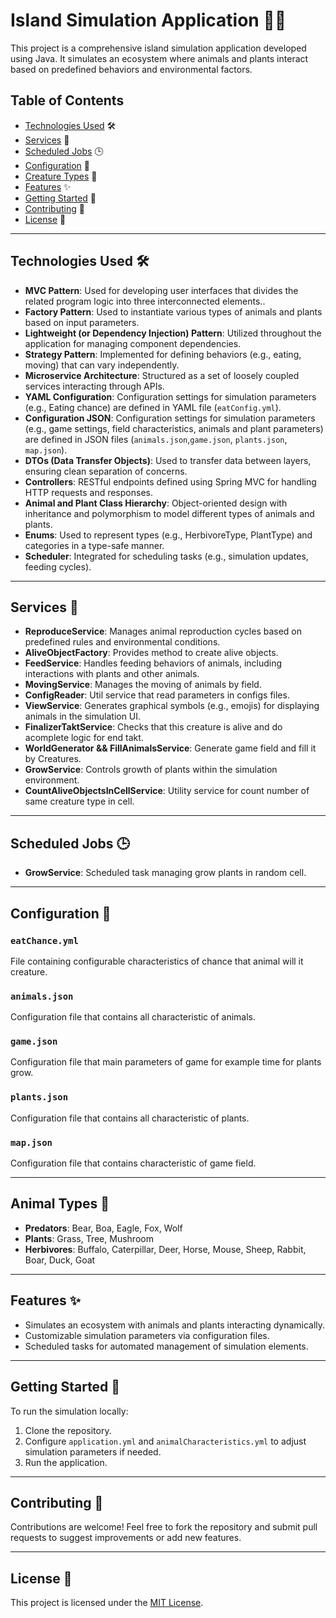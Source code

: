 # Island Simulation Application 🌴🐾

This project is a comprehensive island simulation application developed using Java. It simulates an ecosystem where animals and plants interact based on predefined behaviors and environmental factors.

## Table of Contents

- [Technologies Used](#technologies-used) 🛠️
- [Services](#services) 🚀
- [Scheduled Jobs](#scheduled-jobs) 🕒
- [Configuration](#configuration) 📝
- [Creature Types](#creature-types) 🐻
- [Features](#features) ✨
- [Getting Started](#getting-started) 🚀
- [Contributing](#contributing) 🤝
- [License](#license) 📜

---

## Technologies Used 🛠️

- **MVC Pattern**: Used for developing user interfaces that divides the related program logic into three interconnected elements..
- **Factory Pattern**: Used to instantiate various types of animals and plants based on input parameters.
- **Lightweight (or Dependency Injection) Pattern**: Utilized throughout the application for managing component dependencies.
- **Strategy Pattern**: Implemented for defining behaviors (e.g., eating, moving) that can vary independently.
- **Microservice Architecture**: Structured as a set of loosely coupled services interacting through APIs.
- **YAML Configuration**: Configuration settings for simulation parameters (e.g., Eating chance) are defined in YAML file (`eatConfig.yml`).
- **Configuration JSON**: Configuration settings for simulation parameters (e.g., game settings, field characteristics, animals and plant parameters) are defined in JSON files (`animals.json`,`game.json`, `plants.json`, `map.json`).
- **DTOs (Data Transfer Objects)**: Used to transfer data between layers, ensuring clean separation of concerns.
- **Controllers**: RESTful endpoints defined using Spring MVC for handling HTTP requests and responses.
- **Animal and Plant Class Hierarchy**: Object-oriented design with inheritance and polymorphism to model different types of animals and plants.
- **Enums**: Used to represent types (e.g., HerbivoreType, PlantType) and categories in a type-safe manner.
- **Scheduler**: Integrated for scheduling tasks (e.g., simulation updates, feeding cycles).

---

## Services 🚀

- **ReproduceService**: Manages animal reproduction cycles based on predefined rules and environmental conditions.
- **AliveObjectFactory**: Provides method to create alive objects.
- **FeedService**: Handles feeding behaviors of animals, including interactions with plants and other animals.
- **MovingService**: Manages the moving of animals by field.
- **ConfigReader**: Util service that read parameters in configs files.
- **ViewService**: Generates graphical symbols (e.g., emojis) for displaying animals in the simulation UI.
- **FinalizerTaktService**: Checks that this creature is alive and do  acomplete logic for end takt.
- **WorldGenerator && FillAnimalsService**: Generate game field and fill it by Creatures.
- **GrowService**: Controls growth of plants within the simulation environment.
- **CountAliveObjectsInCellService**: Utility service for count number of same creature type in cell.

---

## Scheduled Jobs 🕒

- **GrowService**: Scheduled task managing grow plants in random cell.

---


## Configuration 📝

### `eatChance.yml`

File containing configurable characteristics of chance that animal will it creature.

### `animals.json`

Configuration file that contains all characteristic of animals.

### `game.json`

Configuration file that main parameters of game for example time for plants grow.

### `plants.json`

Configuration file that contains all characteristic of plants.

### `map.json`

Configuration file that contains characteristic of game field.


---

## Animal Types 🐻

- **Predators**: Bear, Boa, Eagle, Fox, Wolf
- **Plants**: Grass, Tree, Mushroom
- **Herbivores**: Buffalo, Caterpillar, Deer, Horse, Mouse, Sheep, Rabbit, Boar, Duck, Goat

---

## Features ✨

- Simulates an ecosystem with animals and plants interacting dynamically.
- Customizable simulation parameters via configuration files.
- Scheduled tasks for automated management of simulation elements.

---

## Getting Started 🚀

To run the simulation locally:

1. Clone the repository.
2. Configure `application.yml` and `animalCharacteristics.yml` to adjust simulation parameters if needed.
3. Run the application.

---

## Contributing 🤝

Contributions are welcome! Feel free to fork the repository and submit pull requests to suggest improvements or add new features.

---

## License 📜

This project is licensed under the [MIT License](LICENSE).
